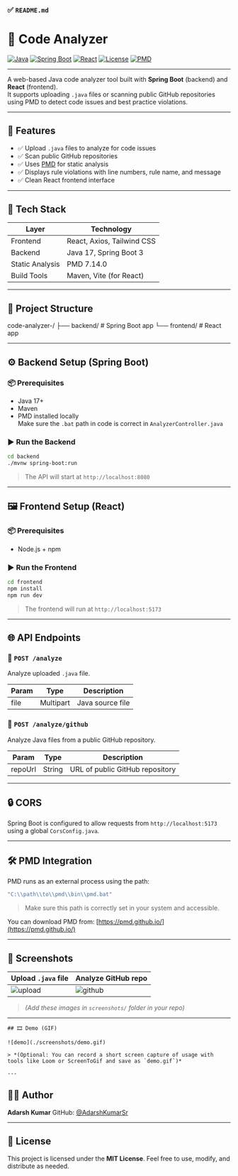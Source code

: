 ### ✅ `README.md`


# 🧠 Code Analyzer

[![Java](https://img.shields.io/badge/Java-17%2B-blue.svg)](https://www.oracle.com/java/)
[![Spring Boot](https://img.shields.io/badge/Spring%20Boot-3.0-green.svg)](https://spring.io/projects/spring-boot)
[![React](https://img.shields.io/badge/React-18-blue.svg)](https://reactjs.org/)
[![License](https://img.shields.io/badge/License-MIT-yellow.svg)](LICENSE)
[![PMD](https://img.shields.io/badge/PMD-7.14.0-orange.svg)](https://pmd.github.io/)

---

A web-based Java code analyzer tool built with **Spring Boot** (backend) and **React** (frontend).  
It supports uploading `.java` files or scanning public GitHub repositories using PMD to detect code issues and best practice violations.

---

## 🚀 Features

- ✅ Upload `.java` files to analyze for code issues
- ✅ Scan public GitHub repositories
- ✅ Uses [PMD](https://pmd.github.io/) for static analysis
- ✅ Displays rule violations with line numbers, rule name, and message
- ✅ Clean React frontend interface

---

## 🧰 Tech Stack

| Layer     | Technology                 |
|-----------|----------------------------|
| Frontend  | React, Axios, Tailwind CSS |
| Backend   | Java 17, Spring Boot 3     |
| Static Analysis | PMD 7.14.0             |
| Build Tools | Maven, Vite (for React)  |

---

## 📂 Project Structure


code-analyzer-/
├── backend/        # Spring Boot app
└── frontend/       # React app



---

## ⚙️ Backend Setup (Spring Boot)

### 📦 Prerequisites
- Java 17+
- Maven
- PMD installed locally  
  Make sure the `.bat` path in code is correct in `AnalyzerController.java`

### ▶️ Run the Backend

```bash
cd backend
./mvnw spring-boot:run
````

> The API will start at `http://localhost:8080`

---

## 🖼️ Frontend Setup (React)

### 📦 Prerequisites

* Node.js + npm

### ▶️ Run the Frontend

```bash
cd frontend
npm install
npm run dev
```

> The frontend will run at `http://localhost:5173`

---

## 🌐 API Endpoints

### 🔹 `POST /analyze`

Analyze uploaded `.java` file.

| Param | Type      | Description      |
| ----- | --------- | ---------------- |
| file  | Multipart | Java source file |

### 🔹 `POST /analyze/github`

Analyze Java files from a public GitHub repository.

| Param   | Type   | Description                     |
| ------- | ------ | ------------------------------- |
| repoUrl | String | URL of public GitHub repository |

---

## 🔒 CORS

Spring Boot is configured to allow requests from `http://localhost:5173` using a global `CorsConfig.java`.

---

## 🛠 PMD Integration

PMD runs as an external process using the path:

```java
"C:\\path\\to\\pmd\\bin\\pmd.bat"
```

> Make sure this path is correctly set in your system and accessible.

You can download PMD from: [https://pmd.github.io/](https://pmd.github.io/)

---

## 📸 Screenshots

| Upload `.java` file                 | Analyze GitHub repo                 |
| ----------------------------------- | ----------------------------------- |
| ![upload](./screenshots/upload.png) | ![github](./screenshots/github.png) |

> *(Add these images in `screenshots/` folder in your repo)*

---

```
## 🎞️ Demo (GIF)

![demo](./screenshots/demo.gif)

> *(Optional: You can record a short screen capture of usage with tools like Loom or ScreenToGif and save as `demo.gif`)*

---
```
## 👨‍💻 Author

**Adarsh Kumar**
GitHub: [@AdarshKumarSr](https://github.com/AdarshKumarSr)

---

## 📜 License

This project is licensed under the **MIT License**.
Feel free to use, modify, and distribute as needed.

````

